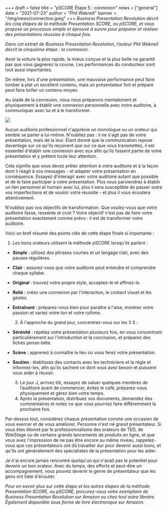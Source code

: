 +++
draft = false
title = "pSCORE Étape 5 : connexion"
news = ["general"]
date = "2021-07-23"
author = "Phil Waknell"
banner = "/img/news/connection.jpeg"
+++
*Business Presentation Revolution décrit les cinq étapes de la méthode Presentation SCORE, ou pSCORE, et vous propose un processus simple et éprouvé à suivre pour préparer et réaliser des présentations réussies à chaque fois.*

*Dans cet extrait de Business Presentation Revolution, l’auteur Phil Waknell décrit la cinquième étape : la connexion.*

Avoir la voiture la plus rapide, la mieux conçue et la plus belle ne garantit pas que vous gagnerez la course. Les performances du conducteur sont tout aussi importantes.

De même, lors d'une présentation, une mauvaise performance peut faire tomber à plat un excellent contenu, mais un présentateur fort et préparé peut faire briller un contenu moyen.

Au stade de la connexion, nous nous préparons mentalement et physiquement à établir une connexion personnelle avec notre auditoire, à communiquer avec lui et à le transformer.

![](/img/news/connection.jpeg)

Aucun auditoire professionnel n'apprécie un monologue ou un orateur qui semble se parler à lui-même. N'oubliez pas : il ne s'agit pas de votre présentation, mais de la leur. Étant donné que la communication repose davantage sur ce qu'ils reçoivent que sur ce que vous transmettez, il est essentiel d'établir une connexion avec eux afin qu'ils fassent partie de votre présentation et y prêtent toute leur attention.

Cela signifie que vous devez prêter attention à votre auditoire et à la façon dont il réagit à vos messages - et adapter votre présentation en conséquence. Essayez d'interagir avec votre auditoire autant que possible et de le faire participer à votre présentation. Plus vous parviendrez à établir un lien personnel et humain avec lui, plus il sera susceptible de passer outre vos imperfections et de vouloir votre réussite - et plus il vous écoutera attentivement.

N'oubliez pas vos objectifs de transformation. Que voulez-vous que votre auditoire fasse, ressente et croit ? Votre objectif n'est pas de faire votre présentation exactement comme prévu : il est de transformer votre auditoire.

Voici un bref résumé des points clés de cette étape finale si importante :

1. Les bons orateurs utilisent la méthode pSCORE lorsqu'ils parlent :

* **Simple** : utilisez des phrases courtes et un langage clair, avec des pauses régulières.
* **Clair** : assurez-vous que votre auditoire peut entendre et comprendre chaque syllabe.
* **Original** : trouvez votre propre style, acceptez-le et affinez-le.
* **Relié** : créez une connexion par l'interaction, le contact visuel et les gestes.
* **Entraînant** : préparez-vous bien pour paraître à l'aise, montrez votre passion et variez votre ton et votre rythme.

  2. À l'approche du grand jour, concentrez-vous sur les 3 S :
* **Sérénité** : répétez votre présentation plusieurs fois, en vous concentrant particulièrement sur l'introduction et la conclusion, et préparez des fiches pense-bête.
* **Scène** : apprenez à connaître le lieu où vous ferez votre présentation.
* **Soutien** : établissez des contacts avec les techniciens et la régie et informez-les, afin qu'ils sachent ce dont vous avez besoin et puissent vous aider à réussir.

  3. Le jour J, arrivez tôt, essayez de saluer quelques membres de l’auditoire avant de commencer, évitez le café, préparez-vous physiquement et gérez bien votre temps.
  4. Après la présentation, distribuez vos documents, demandez des commentaires et notez ce que vous pourriez faire différemment la prochaine fois.

Par-dessus tout, considérez chaque présentation comme une occasion de vous exercer et de vous améliorer. Personne n'est né grand présentateur. Si vous êtes étonné par le professionnalisme des orateurs de TED, de WikiStage ou de certains grands lancements de produits en ligne, et que vous avez l'impression de ne pas être encore au même niveau, rappelez-vous que ces présentateurs ont dû travailler dur pour devenir aussi bons, et qu'ils ont généralement des spécialistes de la présentation pour les aider.

Je n'ai encore jamais rencontré quelqu'un qui n'avait pas le potentiel pour devenir un bon orateur. Avec du temps, des efforts et peut-être un accompagnement, vous pouvez devenir le genre de présentateur que les gens ont hâte d'écouter.  

*Pour en savoir plus sur cette étape et les autres étapes de la méthode Presentation SCORE, ou pSCORE, procurez-vous votre exemplaire de Business Presentation Revolution sur Amazon ou chez tout autre libraire. Également disponible sous forme de livre électronique sur Amazon.*